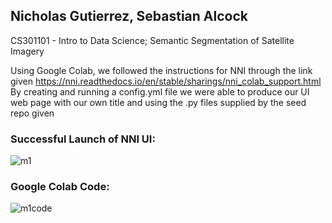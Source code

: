 ## Nicholas Gutierrez, Sebastian Alcock
CS301101 - Intro to Data Science;
Semantic Segmentation of Satellite Imagery


Using Google Colab, we followed the instructions for NNI through the link given https://nni.readthedocs.io/en/stable/sharings/nni_colab_support.html
By creating and running a config.yml file we were able to produce our UI web page with our own title and using the .py files supplied by the seed repo given

### Successful Launch of NNI UI:
![m1](https://user-images.githubusercontent.com/116972894/198857746-9599e410-d8ba-4b9e-864f-f61f52db32af.png)

### Google Colab Code:
![m1code](https://user-images.githubusercontent.com/116972894/198857792-da875db2-8cb8-43fb-85c3-47149b8451c4.png)
